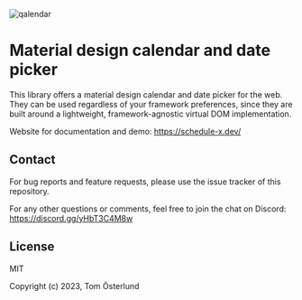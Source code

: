 ![qalendar](https://schedule-x.s3.eu-west-1.amazonaws.com/schedule-x-logo.png)

# Material design calendar and date picker

This library offers a material design calendar and date picker for the web. They can be used regardless of your 
framework preferences, since they are built around a lightweight, framework-agnostic virtual DOM implementation.

Website for documentation and demo: https://schedule-x.dev/

## Contact

For bug reports and feature requests, please use the issue tracker of this repository.

For any other questions or comments, feel free to join the chat on Discord: https://discord.gg/yHbT3C4M8w

## License

MIT

Copyright (c) 2023, Tom Österlund